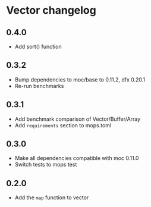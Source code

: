 # Vector changelog

## 0.4.0

* Add sort() function

## 0.3.2

* Bump dependencies to moc/base to 0.11.2, dfx 0.20.1
* Re-run benchmarks

## 0.3.1

* Add benchmark comparison of Vector/Buffer/Array
* Add `requirements` section to mops.toml

## 0.3.0

* Make all dependencies compatible with moc 0.11.0
* Switch tests to mops test

## 0.2.0

* Add the `map` function to vector

